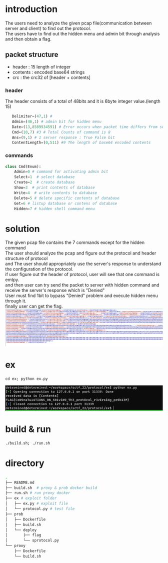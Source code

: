 

# introduction
The users need to analyze the given pcap file(communication between server and client) to find out the protocol.  
The users have to find out the hidden menu and admin bit through analysis and then obtain a flag.

## packet structure 
- header : 15 length of integer 
- contents : encoded base64 strings 
- crc : the crc32 of [header + contents] 

### header 
 The header consists of a total of 48bits and it is 6byte integer value.(length 15)
``` python
   Delimiter=(47,1) # 
   Admin=(46,1) # admin bit for hidden menu
   Date=(13,8589934591) # Error occurs when packet time differs from server time by more than 60 seconds
   Cmd=(10,7) #3 # Total Counts of command is 8
   Ans=(9,1) # 1 server response : True False bit 
   ContentLength=(0,511) #9 The length of base64 encoded contents 
```

### commands
```python
class Cmd(Enum):
    Admin=0 # command for activating admin bit
    Select=1  # select database
    Create=2  # create database 
    Show=3  # print contents of database
    Write=4  # write contents to database
    Delete=5 # delete specific contents of database
    Get=6 # listup database or contens of database
    Hidden=7 # hidden shell command menu
```

# solution
The given pcap file contains the 7 commands except for the hidden command  
The user should analyze the pcap and figure out the protocol and header structure of protocol  
and The user should appropriately use the server's response to understand the configuration of the protocol.   
if user figure out the header of protocol, user will see that one command is emtpy.  
and then user can try send the packet to server with hidden command and receive the server's response which is "Denied"  
User must find 1bit to bypass "Denied" problem and execute hidden menu through it.  
finally user can get the flag.
![pcap](./screenshots/pcap.PNG)


# ex
```
cd ex; python ex.py
```
![ex](./screenshots/2222.PNG)

# build & run
```bash
./build.sh; ./run.sh
```

# directory 
```bash
.
├── README.md
├── build.sh  # proxy & prob docker build
├── run.sh # run proxy docker 
├── ex # exploit folder
│   ├── ex.py # exploit file 
│   └── protocol.py # test file 
├── prob
│   ├── Dockerfile 
│   ├── build.sh 
│   └── deploy
│       ├── flag
│       └── sprotocol.py
└── proxy 
    ├── Dockerfile
    └── build.sh

```

